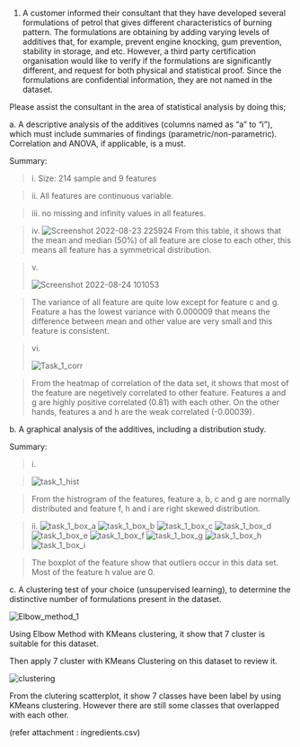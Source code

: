 1. A customer informed their consultant that they have developed several formulations of petrol that gives different characteristics of burning pattern. The formulations are obtaining by adding varying levels of additives that, for example, prevent engine knocking, gum prevention, stability in storage, and etc. However, a third party certification organisation would like to verify if the formulations are significantly different, and request for both physical and statistical proof. Since the formulations are confidential information, they are not named in the dataset.


Please assist the consultant in the area of statistical analysis by doing this;


a. A descriptive analysis of the additives (columns named as “a” to “i”), which must include summaries of findings (parametric/non-parametric). Correlation and ANOVA, if applicable, is a must.

Summary:

> i. Size: 214 sample and 9 features

> ii. All features are continuous variable.

> iii. no missing and infinity values in all features.

> iv. ![Screenshot 2022-08-23 225924](https://user-images.githubusercontent.com/67685003/186301733-6d1191e0-5089-43ad-8b3b-525e6a8a5488.jpg)
From this table, it shows that the mean and median (50%) of all feature are close to each other, this means all feature has a symmetrical distribution.

> v. 
> 
> ![Screenshot 2022-08-24 101053](https://user-images.githubusercontent.com/67685003/186302188-5dd60d24-8f12-475d-b72b-0174d4035014.jpg)

>The variance of all feature are quite low except for feature c and g. Feature a has the lowest variance with 0.000009 that means the difference between mean and other value are very small and this feature is consistent.

> vi. 
> 
> ![Task_1_corr](https://user-images.githubusercontent.com/67685003/186316499-4ab54439-a7ae-4358-8f17-529385a0f92d.jpg)

>From the heatmap of correlation of the data set, it shows that most of the feature are negetively correlated to other feature. Features a and g are highly positive correlated (0.81) with each other. On the other hands, features a and h are the weak correlated (-0.00039).

b. A graphical analysis of the additives, including a distribution study.

Summary:

> i. 

>![task_1_hist](https://user-images.githubusercontent.com/67685003/186647649-d81e870b-3a21-4fcd-b46e-67ee8dd2f7bd.jpg)

> From the histrogram of the features, feature a, b, c and g are normally distributed and feature f, h and i are right skewed distribution.

> ii.
>![task_1_box_a](https://user-images.githubusercontent.com/67685003/186667547-2b8dfeef-88c5-458b-8437-cebac2f3f3e1.jpg)
>![task_1_box_b](https://user-images.githubusercontent.com/67685003/186667595-9716388d-cab2-4bb5-8f1a-7710a6e5cbd3.jpg)
>![task_1_box_c](https://user-images.githubusercontent.com/67685003/186667634-8c37b244-3b23-4b05-8858-a73323f1af77.jpg)
>![task_1_box_d](https://user-images.githubusercontent.com/67685003/186667644-231641ec-084c-416f-9a87-fd28b9a30f10.jpg)
>![task_1_box_e](https://user-images.githubusercontent.com/67685003/186667647-ca6e8c0c-a42e-499d-911c-5be5ccf20b15.jpg)
>![task_1_box_f](https://user-images.githubusercontent.com/67685003/186667649-5930e778-29da-4195-9c4c-44a5b5e79a69.jpg)
>![task_1_box_g](https://user-images.githubusercontent.com/67685003/186667651-4c99d582-3eda-469f-918f-57241217f186.jpg)
>![task_1_box_h](https://user-images.githubusercontent.com/67685003/186667656-886cc4a7-1418-40bd-81f7-00ae873c09b0.jpg)
>![task_1_box_i](https://user-images.githubusercontent.com/67685003/186667660-c22e0b48-c455-40f3-a55b-36e3482b1398.jpg)

>The boxplot of the feature show that outliers occur in this data set. Most of the feature h value are 0.


c. A clustering test of your choice (unsupervised learning), to determine the distinctive number of formulations present in the dataset.

![Elbow_method_1](https://user-images.githubusercontent.com/67685003/186793016-ff7c95c1-0c59-4084-ad67-b94d2f364eaf.jpg)

Using Elbow Method with KMeans clustering, it show that 7 cluster is suitable for this dataset.

Then apply 7 cluster with KMeans Clustering on this dataset to review it.

![clustering](https://user-images.githubusercontent.com/67685003/186793211-48280e83-0ff1-4923-a7a5-90255632c8a4.jpg)

From the clutering scatterplot, it show 7 classes have been label by using KMeans clustering. However there are still some classes that overlapped with each other.

(refer attachment : ingredients.csv)
